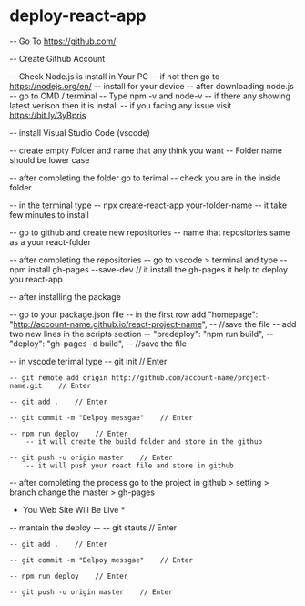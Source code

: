 # deploy-react-app

-- Go To https://github.com/

-- Create Github Account

-- Check Node.js is install in Your PC
    -- if not then go to https://nodejs.org/en/
    -- install for your device
    -- after downloading node.js
    -- go to CMD / terminal 
    -- Type npm -v and node-v
        -- if there any showing latest verison then it is install
        -- if you facing any issue visit https://bit.ly/3yBpris

-- install Visual Studio Code (vscode)

-- create empty Folder and name that any think you want
    -- Folder name should be lower case

-- after completing the folder go to terimal
    -- check you are in the inside folder

-- in the terminal type
    -- npx create-react-app your-folder-name
    -- it take few minutes to install

-- go to github and create new repositories
    -- name that repositories same as a your react-folder

-- after completing the repositories 
    -- go to vscode > terminal and type
        -- npm install gh-pages --save-dev    // it install the gh-pages it help to deploy you react-app

-- after installing the package

-- go to your package.json file
    -- in the first row add "homepage": "http://account-name.github.io/react-project-name",
    -- //save the file
    -- add two new lines in the scripts section
        -- "predeploy": "npm run build",
        -- "deploy": "gh-pages -d build",
    -- //save the file

-- in vscode terimal type
    -- git init    // Enter
        
    -- git remote add origin http://github.com/account-name/project-name.git    // Enter

    -- git add .    // Enter

    -- git commit -m "Delpoy messgae"    // Enter

    -- npm run deploy    // Enter
        -- it will create the build folder and store in the github 
        
    -- git push -u origin master    // Enter
        -- it will push your react file and store in github
        
-- after completing the process go to the project in github > setting > branch change the master > gh-pages

* You Web Site Will Be Live *

-- mantain the deploy --
    -- git stauts    // Enter

    -- git add .    // Enter

    -- git commit -m "Delpoy messgae"    // Enter

    -- npm run deploy    // Enter

    -- git push -u origin master    // Enter
